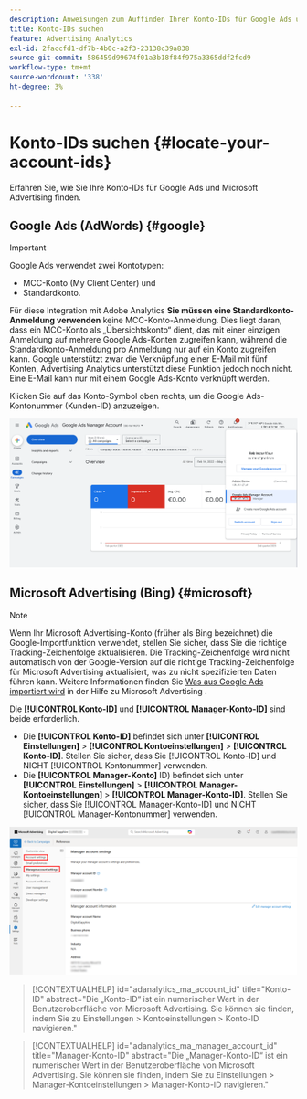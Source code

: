 ```yaml
---
description: Anweisungen zum Auffinden Ihrer Konto-IDs für Google Ads und Microsoft Advertising.
title: Konto-IDs suchen
feature: Advertising Analytics
exl-id: 2faccfd1-df7b-4b0c-a2f3-23138c39a838
source-git-commit: 586459d99674f01a3b18f84f975a3365ddf2fcd9
workflow-type: tm+mt
source-wordcount: '338'
ht-degree: 3%

---
```


# Konto-IDs suchen {#locate-your-account-ids}

Erfahren Sie, wie Sie Ihre Konto-IDs für Google Ads und Microsoft Advertising finden.

## Google Ads (AdWords) {#google}

>[!IMPORTANT]
>
>Google Ads verwendet zwei Kontotypen:
>
>- MCC-Konto (My Client Center) und
>- Standardkonto.
>
>Für diese Integration mit Adobe Analytics **Sie müssen eine Standardkonto-Anmeldung verwenden** keine MCC-Konto-Anmeldung. Dies liegt daran, dass ein MCC-Konto als „Übersichtskonto“ dient, das mit einer einzigen Anmeldung auf mehrere Google Ads-Konten zugreifen kann, während die Standardkonto-Anmeldung pro Anmeldung nur auf ein Konto zugreifen kann. Google unterstützt zwar die Verknüpfung einer E-Mail mit fünf Konten, Advertising Analytics unterstützt diese Funktion jedoch noch nicht. Eine E-Mail kann nur mit einem Google Ads-Konto verknüpft werden.

Klicken Sie auf das Konto-Symbol oben rechts, um die Google Ads-Kontonummer (Kunden-ID) anzuzeigen.

![Google Ads Manager-Konto](assets/google-account.png)

## Microsoft Advertising (Bing) {#microsoft}

>[!NOTE]
>
>Wenn Ihr Microsoft Advertising-Konto (früher als Bing bezeichnet) die Google-Importfunktion verwendet, stellen Sie sicher, dass Sie die richtige Tracking-Zeichenfolge aktualisieren. Die Tracking-Zeichenfolge wird nicht automatisch von der Google-Version auf die richtige Tracking-Zeichenfolge für Microsoft Advertising aktualisiert, was zu nicht spezifizierten Daten führen kann. Weitere Informationen finden Sie [Was aus Google Ads importiert wird](https://help.ads.microsoft.com/apex/index/3/en/50851/) in der Hilfe zu Microsoft Advertising .

Die **[!UICONTROL Konto-ID]** und **[!UICONTROL Manager-Konto-ID]** sind beide erforderlich.

- Die **[!UICONTROL Konto-ID]** befindet sich unter **[!UICONTROL Einstellungen]** > **[!UICONTROL Kontoeinstellungen]** > **[!UICONTROL Konto-ID]**. Stellen Sie sicher, dass Sie [!UICONTROL Konto-ID] und NICHT [!UICONTROL Kontonummer] verwenden.
- Die **[!UICONTROL Manager-Konto]** ID) befindet sich unter **[!UICONTROL Einstellungen]** > **[!UICONTROL Manager-Kontoeinstellungen]** > **[!UICONTROL Manager-Konto-ID]**. Stellen Sie sicher, dass Sie [!UICONTROL Manager-Konto-ID] und NICHT [!UICONTROL Manager-Kontonummer] verwenden.

![Microsoft Advertising-Navigation](assets/bing-id.png)

>[!CONTEXTUALHELP]
>id="adanalytics_ma_account_id"
>title="Konto-ID"
>abstract="Die „Konto-ID“ ist ein numerischer Wert in der Benutzeroberfläche von Microsoft Advertising. Sie können sie finden, indem Sie zu Einstellungen > Kontoeinstellungen > Konto-ID navigieren."

>[!CONTEXTUALHELP]
>id="adanalytics_ma_manager_account_id"
>title="Manager-Konto-ID"
>abstract="Die „Manager-Konto-ID“ ist ein numerischer Wert in der Benutzeroberfläche von Microsoft Advertising. Sie können sie finden, indem Sie zu Einstellungen > Manager-Kontoeinstellungen > Manager-Konto-ID navigieren."
